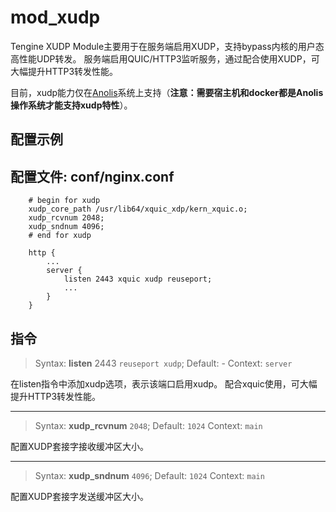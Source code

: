 # mod_xudp

Tengine XUDP Module主要用于在服务端启用XUDP，支持bypass内核的用户态高性能UDP转发。
服务端启用QUIC/HTTP3监听服务，通过配合使用XUDP，可大幅提升HTTP3转发性能。

目前，xudp能力仅在[Anolis](https://hub.docker.com/r/openanolis/anolisos)系统上支持（**注意：需要宿主机和docker都是Anolis操作系统才能支持xudp特性**）。

## 配置示例
配置文件: conf/nginx.conf
---
```
    # begin for xudp
    xudp_core_path /usr/lib64/xquic_xdp/kern_xquic.o;
    xudp_rcvnum 2048;
    xudp_sndnum 4096;
    # end for xudp

    http {
        ...
        server {
            listen 2443 xquic xudp reuseport;
            ...
        }
    }
```

## 指令
> Syntax: **listen** 2443 `reuseport xudp`;
> Default: -
> Context: `server`

在listen指令中添加xudp选项，表示该端口启用xudp。
配合xquic使用，可大幅提升HTTP3转发性能。

---
> Syntax: **xudp_rcvnum** `2048`;
> Default: `1024`
> Context: `main`

配置XUDP套接字接收缓冲区大小。

---
> Syntax: **xudp_sndnum** `4096`;
> Default: `1024`
> Context: `main`

配置XUDP套接字发送缓冲区大小。
